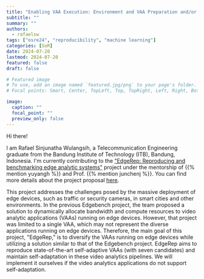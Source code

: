 ```yaml
---
title: "Enabling VAA Execution: Environment and VAA Preparation and/or Reproducibility for Dynamic Bandwidth Allocation (CONCIERGE)"
subtitle: ""
summary: ""
authors: 
  - rafaelsw
tags: ["osre24", "reproducibility", "machine learning"]
categories: [SoR]
date: 2024-07-20
lastmod: 2024-07-20
featured: false
draft: false

# Featured image
# To use, add an image named `featured.jpg/png` to your page's folder.
# Focal points: Smart, Center, TopLeft, Top, TopRight, Left, Right, BottomLeft, Bottom, BottomRight.

image:
  caption: ""
  focal_point: ""
  preview_only: false
---
```


Hi there!

I am Rafael Sinjunatha Wulangsih, a Telecommunication Engineering graduate from the Bandung Institute of Technology (ITB), Bandung, Indonesia. I'm currently contributing to the ["EdgeRep: Reproducing and benchmarking edge analytic systems"](/project/osre24/uchicago/edgerep) project under the mentorship of {{% mention yuyangh %}} and Prof. {{% mention junchenj %}}. You can find more details about the project proposal [here](https://drive.google.com/file/d/1GUMiglFqezOqEeQiMaL4QVgsXZOHYoEK/view?usp=drive_link).

This project addresses the challenges posed by the massive deployment of edge devices, such as traffic or security cameras, in smart cities and other environments. In the previous Edgebench project, the team proposed a solution to dynamically allocate bandwidth and compute resources to video analytic applications (VAAs) running on edge devices. However, that project was limited to a single VAA, which may not represent the diverse applications running on edge devices. Therefore, the main goal of this project, "EdgeRep," is to diversify the VAAs running on edge devices while utilizing a solution similar to that of the Edgebench project. EdgeRep aims to reproduce state-of-the-art self-adaptive VAAs (with seven candidates) and maintain self-adaptation in these video analytics pipelines. We will implement it ourselves if the video analytics applications do not support self-adaptation.
